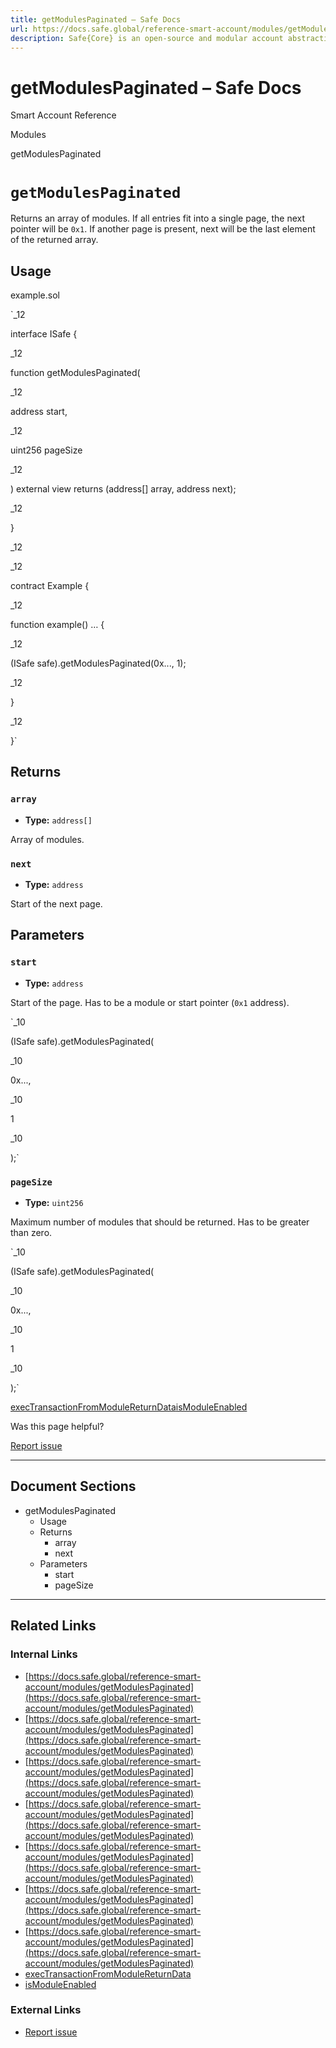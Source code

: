```yaml
---
title: getModulesPaginated – Safe Docs
url: https://docs.safe.global/reference-smart-account/modules/getModulesPaginated
description: Safe{Core} is an open-source and modular account abstraction stack. Learn about its features and how to use it.
---
```


# getModulesPaginated – Safe Docs

Smart Account Reference

Modules

getModulesPaginated

# `getModulesPaginated`

Returns an array of modules. If all entries fit into a single page, the next pointer will be `0x1`. If another page is present, next will be the last element of the returned array.

## Usage



example.sol

`_12

interface ISafe {

_12

function getModulesPaginated(

_12

address start,

_12

uint256 pageSize

_12

) external view returns (address[] array, address next);

_12

}

_12

_12

contract Example {

_12

function example() … {

_12

(ISafe safe).getModulesPaginated(0x..., 1);

_12

}

_12

}`

## Returns

### `array`

- **Type:** `address[]`

Array of modules.

### `next`

- **Type:** `address`

Start of the next page.

## Parameters

### `start`

- **Type:** `address`

Start of the page. Has to be a module or start pointer (`0x1` address).

`_10

(ISafe safe).getModulesPaginated(

_10

0x...,

_10

1

_10

);`

### `pageSize`

- **Type:** `uint256`

Maximum number of modules that should be returned. Has to be greater than zero.

`_10

(ISafe safe).getModulesPaginated(

_10

0x...,

_10

1

_10

);`

[execTransactionFromModuleReturnData](/reference-smart-account/modules/execTransactionFromModuleReturnData "execTransactionFromModuleReturnData")[isModuleEnabled](/reference-smart-account/modules/isModuleEnabled "isModuleEnabled")

Was this page helpful?

[Report issue](https://github.com/safe-global/safe-docs/issues/new?assignees=&labels=nextra-feedback&projects=&template=nextra-feedback.yml&title=%5BFeedback%5D+)

---

## Document Sections

- getModulesPaginated
  - Usage
  - Returns
    - array
    - next
  - Parameters
    - start
    - pageSize

---

## Related Links

### Internal Links

- [https://docs.safe.global/reference-smart-account/modules/getModulesPaginated](https://docs.safe.global/reference-smart-account/modules/getModulesPaginated)
- [https://docs.safe.global/reference-smart-account/modules/getModulesPaginated](https://docs.safe.global/reference-smart-account/modules/getModulesPaginated)
- [https://docs.safe.global/reference-smart-account/modules/getModulesPaginated](https://docs.safe.global/reference-smart-account/modules/getModulesPaginated)
- [https://docs.safe.global/reference-smart-account/modules/getModulesPaginated](https://docs.safe.global/reference-smart-account/modules/getModulesPaginated)
- [https://docs.safe.global/reference-smart-account/modules/getModulesPaginated](https://docs.safe.global/reference-smart-account/modules/getModulesPaginated)
- [https://docs.safe.global/reference-smart-account/modules/getModulesPaginated](https://docs.safe.global/reference-smart-account/modules/getModulesPaginated)
- [https://docs.safe.global/reference-smart-account/modules/getModulesPaginated](https://docs.safe.global/reference-smart-account/modules/getModulesPaginated)
- [execTransactionFromModuleReturnData](https://docs.safe.global/reference-smart-account/modules/execTransactionFromModuleReturnData)
- [isModuleEnabled](https://docs.safe.global/reference-smart-account/modules/isModuleEnabled)

### External Links

- [Report issue](https://github.com/safe-global/safe-docs/issues/new?assignees=&labels=nextra-feedback&projects=&template=nextra-feedback.yml&title=%5BFeedback%5D+)

